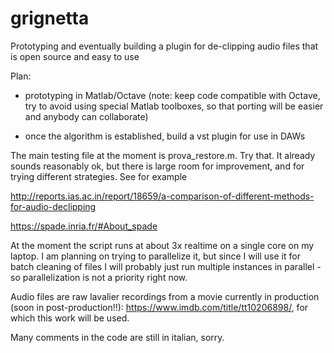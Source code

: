 # grignetta
Prototyping and eventually building a plugin for de-clipping audio files that is open source and easy to use

Plan:
- prototyping in Matlab/Octave 
  (note: keep code compatible with Octave, try to avoid using special Matlab toolboxes, so that porting will be easier
   and anybody can collaborate)

- once the algorithm is established, build a vst plugin for use in DAWs


The main testing file at the moment is prova_restore.m. Try that. It already sounds reasonably ok, but there is large room for improvement, and for trying different strategies. See for example

http://reports.ias.ac.in/report/18659/a-comparison-of-different-methods-for-audio-declipping

https://spade.inria.fr/#About_spade

At the moment the script runs at about 3x realtime on a single core on my laptop. I am planning on trying to parallelize it, but since I will use it for batch cleaning of files I will probably just run multiple instances in parallel - so parallelization is not a priority right now.

Audio files are raw lavalier recordings from a movie currently in production (soon in post-production!!): https://www.imdb.com/title/tt10206898/, for which this work will be used.

Many comments in the code are still in italian, sorry.

